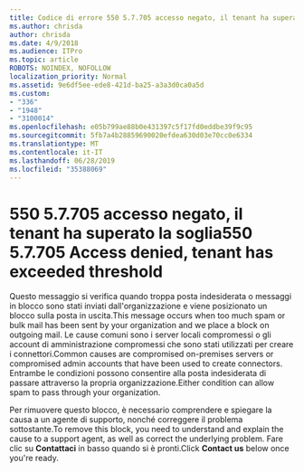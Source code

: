 ```yaml
---
title: Codice di errore 550 5.7.705 accesso negato, il tenant ha superato la soglia
ms.author: chrisda
author: chrisda
ms.date: 4/9/2018
ms.audience: ITPro
ms.topic: article
ROBOTS: NOINDEX, NOFOLLOW
localization_priority: Normal
ms.assetid: 9e6df5ee-ede8-421d-ba25-a3a3d0ca0a5d
ms.custom:
- "336"
- "1948"
- "3100014"
ms.openlocfilehash: e05b799ae88b0e431397c5f17fd0eddbe39f9c95
ms.sourcegitcommit: 5fb7a4b28859690020efdea630d03e70cc0e6334
ms.translationtype: MT
ms.contentlocale: it-IT
ms.lasthandoff: 06/28/2019
ms.locfileid: "35388069"
---
```

# <a name="550-57705-access-denied-tenant-has-exceeded-threshold"></a><span data-ttu-id="1b548-102">550 5.7.705 accesso negato, il tenant ha superato la soglia</span><span class="sxs-lookup"><span data-stu-id="1b548-102">550 5.7.705 Access denied, tenant has exceeded threshold</span></span>

<span data-ttu-id="1b548-103">Questo messaggio si verifica quando troppa posta indesiderata o messaggi in blocco sono stati inviati dall'organizzazione e viene posizionato un blocco sulla posta in uscita.</span><span class="sxs-lookup"><span data-stu-id="1b548-103">This message occurs when too much spam or bulk mail has been sent by your organization and we place a block on outgoing mail.</span></span>
<span data-ttu-id="1b548-104">Le cause comuni sono i server locali compromessi o gli account di amministrazione compromessi che sono stati utilizzati per creare i connettori.</span><span class="sxs-lookup"><span data-stu-id="1b548-104">Common causes are compromised on-premises servers or compromised admin accounts that have been used to create connectors.</span></span> <span data-ttu-id="1b548-105">Entrambe le condizioni possono consentire alla posta indesiderata di passare attraverso la propria organizzazione.</span><span class="sxs-lookup"><span data-stu-id="1b548-105">Either condition can allow spam to pass through your organization.</span></span>

<span data-ttu-id="1b548-106">Per rimuovere questo blocco, è necessario comprendere e spiegare la causa a un agente di supporto, nonché correggere il problema sottostante.</span><span class="sxs-lookup"><span data-stu-id="1b548-106">To remove this block, you need to understand and explain the cause to a support agent, as well as correct the underlying problem.</span></span>
<span data-ttu-id="1b548-107">Fare clic su **Contattaci** in basso quando si è pronti.</span><span class="sxs-lookup"><span data-stu-id="1b548-107">Click **Contact us** below once you're ready.</span></span>
